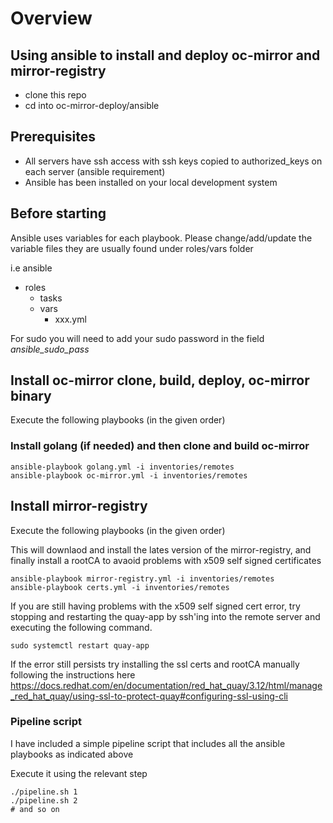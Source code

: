 # Overview

## Using ansible to install and deploy oc-mirror and mirror-registry

- clone this repo
- cd into oc-mirror-deploy/ansible

## Prerequisites

- All servers have ssh access with ssh keys copied to authorized_keys on each server (ansible requirement)
- Ansible has been installed on your local development system

## Before starting

Ansible uses variables for each playbook. Please change/add/update the variable files they are usually found under roles/vars folder

i.e 
ansible
  - roles
    - tasks
    - vars
      - xxx.yml

For sudo you will need to add your sudo password in the field *ansible_sudo_pass*


## Install oc-mirror clone, build, deploy, oc-mirror binary

Execute the following playbooks (in the given order)

### Install golang (if needed) and then clone and build oc-mirror

```
ansible-playbook golang.yml -i inventories/remotes 
ansible-playbook oc-mirror.yml -i inventories/remotes 
```

## Install mirror-registry

Execute the following playbooks (in the given order)

This will downlaod and install the lates version of the mirror-registry, and finally install a rootCA to avaoid problems with x509 self signed certificates


```
ansible-playbook mirror-registry.yml -i inventories/remotes 
ansible-playbook certs.yml -i inventories/remotes 
```

If you are still having problems with the x509 self signed cert error, try stopping and restarting the quay-app by ssh'ing into the remote server
and executing the following command.

```
sudo systemctl restart quay-app
```

If the error still persists try installing the ssl certs and rootCA manually following the instructions here  https://docs.redhat.com/en/documentation/red_hat_quay/3.12/html/manage_red_hat_quay/using-ssl-to-protect-quay#configuring-ssl-using-cli

### Pipeline script

I have included a simple pipeline script that includes all the ansible playbooks as indicated above

Execute it using the relevant step

```
./pipeline.sh 1
./pipeline.sh 2
# and so on
```
